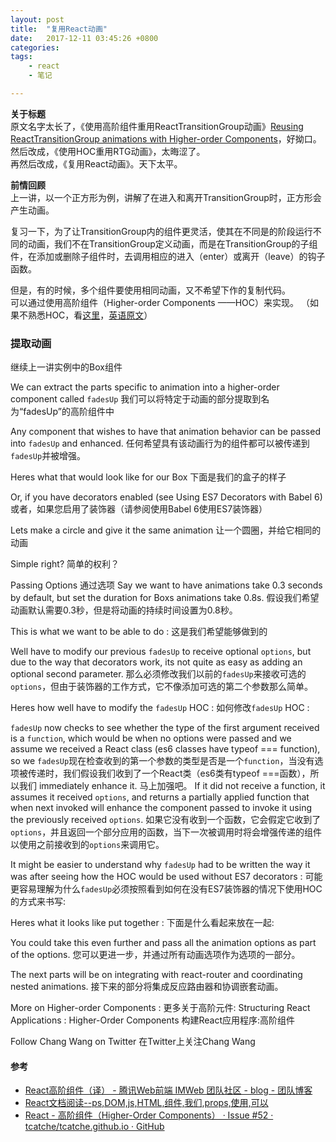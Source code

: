 ```yaml
---
layout: post
title:  "复用React动画"
date:   2017-12-11 03:45:26 +0800
categories:  
tags: 
    - react
    - 笔记

---
```


**关于标题**  
原文名字太长了，《使用高阶组件重用ReactTransitionGroup动画》[Reusing ReactTransitionGroup animations with Higher-order Components](https://medium.com/appifycanada/reusing-reacttransitiongroup-animations-with-higher-order-components-1e7043451f91)，好拗口。    
然后改成，《使用HOC重用RTG动画》，太晦涩了。  
再然后改成，《复用React动画》。天下太平。

**前情回顾**  
上一讲，以一个正方形为例，讲解了在进入和离开TransitionGroup时，正方形会产生动画。

复习一下，为了让TransitionGroup内的组件更灵活，使其在不同是的阶段运行不同的动画，我们不在TransitionGroup定义动画，而是在TransitionGroup的子组件，在添加或删除子组件时，去调用相应的进入（enter）或离开（leave）的钩子函数。


但是，有的时候，多个组件要使用相同动画，又不希望下作的复制代码。   
可以通过使用高阶组件（Higher-order Components ——HOC）来实现。 
（如果不熟悉HOC，看[这里](http://efe.baidu.com/blog/mixins-are-dead-long-live-the-composition/)，[英语原文](https://medium.com/@dan_abramov/mixins-are-dead-long-live-higher-order-components-94a0d2f9e750)）


### 提取动画 ###
继续上一讲实例中的Box组件


We can extract the parts specific to animation into a higher-order component called `fadesUp`
我们可以将特定于动画的部分提取到名为“fadesUp”的高阶组件中


Any component that wishes to have that animation behavior can be passed into `fadesUp` and enhanced.
任何希望具有该动画行为的组件都可以被传递到`fadesUp`并被增强。

Heres what that would look like for our Box
下面是我们的盒子的样子


Or, if you have decorators enabled (see Using ES7 Decorators with Babel 6)
或者，如果您启用了装饰器（请参阅使用Babel 6使用ES7装饰器）


Lets make a circle and give it the same animation
让一个圆圈，并给它相同的动画


Simple right?
简单的权利？

Passing Options
通过选项
Say we want to have animations take 0.3 seconds by default, but set the duration for Boxs animations take 0.8s.
假设我们希望动画默认需要0.3秒，但是将动画的持续时间设置为0.8秒。

This is what we want to be able to do :
这是我们希望能够做到的


Well have to modify our previous `fadesUp` to receive optional `options`, but due to the way that decorators work, its not quite as easy as adding an optional second parameter.
那么必须修改我们以前的`fadesUp`来接收可选的`options`，但由于装饰器的工作方式，它不像添加可选的第二个参数那么简单。

Heres how well have to modify the `fadesUp` HOC :
如何修改`fadesUp` HOC :


`fadesUp` now checks to see whether the type of the first argument received is a `function`, which would be when no options were passed and we assume we received a React class (es6 classes have typeof === function), so we
`fadesUp`现在检查收到的第一个参数的类型是否是一个`function`，当没有选项被传递时，我们假设我们收到了一个React类（es6类有typeof ===函数），所以我们
immediately enhance it.
马上加强吧。
If it did not receive a function, it assumes it received `options`, and returns a partially applied function that when next invoked will enhance the component passed to invoke it using the previously received `options`.
如果它没有收到一个函数，它会假定它收到了`options`，并且返回一个部分应用的函数，当下一次被调用时将会增强传递的组件以使用之前接收到的`options`来调用它。

It might be easier to understand why `fadesUp` had to be written the way it was after seeing how the HOC would be used without ES7 decorators :
可能更容易理解为什么`fadesUp`必须按照看到如何在没有ES7装饰器的情况下使用HOC的方式来书写:


Heres what it looks like put together :
下面是什么看起来放在一起:


You could take this even further and pass all the animation options as part of the options.
您可以更进一步，并通过所有动画选项作为选项的一部分。


The next parts will be on integrating with react-router and coordinating nested animations.
接下来的部分将集成反应路由器和协调嵌套动画。

More on Higher-order Components :
更多关于高阶元件:
Structuring React Applications :  Higher-Order Components
构建React应用程序:高阶组件

Follow Chang Wang on Twitter
在Twitter上关注Chang Wang

#### 参考 ####

* [React高阶组件（译） - 腾讯Web前端 IMWeb 团队社区 - blog - 团队博客](http://imweb.io/topic/5907038a2739bbed32f60dad)
* [React文档阅读--ps,DOM,js,HTML,组件,我们,props,使用,可以](http://www.bijishequ.com/detail/262287?p=70)
* [React - 高阶组件（Higher-Order Components） · Issue #52 · tcatche/tcatche.github.io · GitHub](https://github.com/tcatche/tcatche.github.io/issues/52)